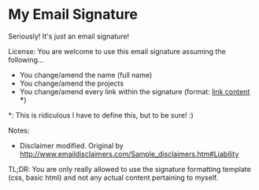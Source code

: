 My Email Signature
===============

Seriously! It's just an email signature!

License: You are welcome to use this email signature assuming the following...

* You change/amend the name (full name)
* You change/amend the projects
* You change/amend every link within the signature (format: <a  href="link">link content</a> <b>*</b>)

<p>*: This is ridiculous I have to define this, but to be sure! :)</p>

Notes:
* Disclaimer modified. Original by http://www.emaildisclaimers.com/Sample_disclaimers.htm#Liability

TL;DR: You are only really allowed to use the signature formatting template (css, basic html) and not any actual content pertaining to myself.
